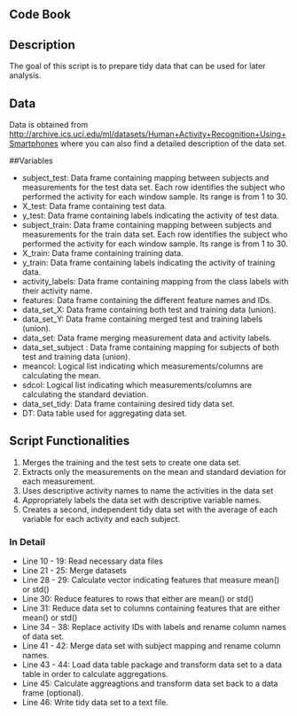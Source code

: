 ## Code Book

## Description
The goal of this script is to prepare tidy data that can be used for later analysis.

## Data
Data is obtained from 
http://archive.ics.uci.edu/ml/datasets/Human+Activity+Recognition+Using+Smartphones 
where you can also find a detailed description of the data set.
 
##Variables
- subject_test: Data frame containing mapping between subjects and measurements for the test data set. Each row identifies the subject who performed the activity for each window sample. Its range is from 1 to 30. 
- X_test: Data frame containing test data.
- y_test: Data frame containing labels indicating the activity of test data.
- subject_train: Data frame containing mapping between subjects and measurements for the train data set. Each row identifies the subject who performed the activity for each window sample. Its range is from 1 to 30. 
- X_train: Data frame containing training data.
- y_train: Data frame containing labels indicating the activity of training data.
- activity_labels: Data frame containing mapping from the class labels with their activity name.
- features: Data frame containing the different feature names and IDs.
- data_set_X: Data frame containing both test and training data (union).
- data_set_Y: Data frame containing merged test and training labels (union).
- data_set: Data frame merging measurement data and activity labels.
- data_set_subject : Data frame containing mapping for subjects of both test and training data (union).
- meancol: Logical list indicating which measurements/columns are calculating the mean.
- sdcol: Logical list indicating which measurements/columns are calculating the standard deviation.
- data_set_tidy: Data frame containing desired tidy data set.
- DT: Data table used for aggregating data set.


## Script Functionalities
 1. Merges the training and the test sets to create one data set.
 2. Extracts only the measurements on the mean and standard deviation for each measurement. 
 3. Uses descriptive activity names to name the activities in the data set
 4. Appropriately labels the data set with descriptive variable names. 
 5.   Creates a second, independent tidy data set with the average of each variable for each activity and each subject.

### In Detail
 - Line 10 - 19: Read necessary data files
 - Line 21 - 25: Merge datasets
 - Line 28 - 29: Calculate vector indicating features that measure mean() or std()
 - Line 30: Reduce features to rows that either are mean() or std()
 - Line 31: Reduce data set to columns containing features that are either mean() or std()
 - Line 34 - 38: Replace activity IDs with labels and rename column names of data set.
 - Line 41 - 42: Merge data set with subject mapping and rename column names.
 - Line 43 - 44: Load data table package and transform data set to a data table in order to calculate aggregations.
 - Line 45: Calculate aggreagtions and transform data set back to a data frame (optional).
 - Line 46: Write tidy data set to a text file.
